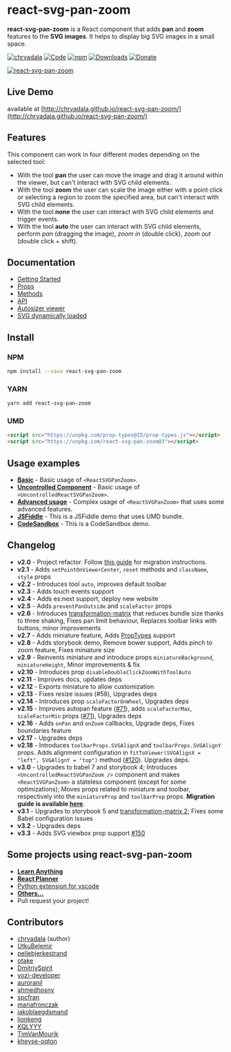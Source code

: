 # react-svg-pan-zoom
**react-svg-pan-zoom** is a React component that adds **pan** and **zoom** features to the **SVG images**. It helps to display big SVG images in a small space.

[![chrvadala](https://img.shields.io/badge/website-chrvadala-orange.svg)](https://chrvadala.github.io)
[![Code](https://img.shields.io/badge/sources-GitHub-c9510c.svg)](https://github.com/chrvadala/react-svg-pan-zoom)
[![npm](https://img.shields.io/npm/v/react-svg-pan-zoom.svg?maxAge=2592000?style=plastic)](https://www.npmjs.com/package/react-svg-pan-zoom)
[![Downloads](https://img.shields.io/npm/dm/react-svg-pan-zoom.svg)](https://www.npmjs.com/package/react-svg-pan-zoom)
[![Donate](https://img.shields.io/badge/donate-PayPal-green.svg)](https://www.paypal.me/chrvadala/25)

<!-- BEGIN_SECTION_SKIPPED_ONLINE -->
[![react-svg-pan-zoom](https://raw.githubusercontent.com/chrvadala/react-svg-pan-zoom/master/react-svg-pan-zoom.gif)](http://chrvadala.github.io/react-svg-pan-zoom/)

## Live Demo
available at [http://chrvadala.github.io/react-svg-pan-zoom/](http://chrvadala.github.io/react-svg-pan-zoom/)
<!-- END_SECTION_SKIPPED_ONLINE -->

## Features
This component can work in four different modes depending on the selected tool:
- With the tool **pan** the user can move the image and drag it around within the viewer, but can't interact with SVG child elements.
- With the tool **zoom** the user can scale the image either with a point click or selecting a region to zoom the specified area, but can't interact with SVG child elements.
- With the tool **none** the user can interact with SVG child elements and trigger events.
- With the tool **auto** the user can interact with SVG child elements, perform *pan* (dragging the image), *zoom in* (double click), *zoom out* (double click + shift).

## Documentation
- [Getting Started](./docs/getting-started.md#props)
- [Props](./docs/documentation.md#props)
- [Methods](./docs/documentation.md#methods)
- [API](./docs/documentation.md#api)
- [Autosizer viewer](./docs/autosizer-viewer.md)
- [SVG dynamically loaded](./docs/svg-dynamically-loaded.md)

<!-- BEGIN_SECTION_SKIPPED_ONLINE -->
## Install
### NPM
```sh
npm install --save react-svg-pan-zoom
```
### YARN
```sh
yarn add react-svg-pan-zoom
```
### UMD
```html
<script src="https://unpkg.com/prop-types@15/prop-types.js"></script>
<script src="https://unpkg.com/react-svg-pan-zoom@3"></script>
```
<!-- END_SECTION_SKIPPED_ONLINE -->

## Usage examples
- [**Basic**](./examples/controlled-component) - Basic usage of `<ReactSVGPanZoom>`.
- [**Uncontrolled Component**](./examples/uncontrolled-component) - Basic usage of `<UncontrolledReactSVGPanZoom>`.
- [**Advanced usage**](./examples/controlled-component-advanced-usage) - Complex usage of `<ReactSVGPanZoom>` that uses some advanced features.
- [**JSFiddle**](https://jsfiddle.net/chrvadala/f67qyfsd/) - This is a JSFiddle demo that uses UMD bundle.
- [**CodeSandbox**](https://codesandbox.io/s/1v19809803) - This is a CodeSandbox demo.

## Changelog
- **v2.0** - Project refactor. Follow [this guide](./docs/migrate-from-v1-to-v2.md) for migration instructions.
- **v2.1** - Adds `setPointOnViewerCenter`, `reset` methods and `className`, `style` props
- **v2.2** - Introduces tool `auto`, improves default toolbar
- **v2.3** - Adds touch events support
- **v2.4** - Adds es:next support, deploy new website
- **v2.5** - Adds `preventPanOutside` and `scaleFactor` props
- **v2.6** - Introduces [transformation-matrix](https://www.npmjs.com/package/transformation-matrix) that reduces bundle size thanks to three shaking, Fixes pan limit behaviour, Replaces toolbar links with buttons, minor improvements
- **v2.7** - Adds miniature feature, Adds [PropTypes](https://www.npmjs.com/package/prop-types) support
- **v2.8** - Adds storybook demo, Remove bower support, Adds pinch to zoom feature, Fixes miniature size
- **v2.9** - Reinvents miniature and introduce props `miniatureBackground`, `miniatureHeight`, Minor improvements & fix
- **v2.10** - Introduces prop `disableDoubleClickZoomWithToolAuto`
- **v2.11** - Improves docs, updates deps
- **v2.12** - Exports miniature to allow customization
- **v2.13** - Fixes resize issues (#58), Upgrades deps
- **v2.14** - Introduces prop `scaleFactorOnWheel`, Upgrades deps
- **v2.15** - Improves autopan feature ([#71](https://github.com/chrvadala/react-svg-pan-zoom/issues/71)), adds `scaleFactorMax`, `scaleFactorMin` props ([#71](https://github.com/chrvadala/react-svg-pan-zoom/issues/71)), Upgrades deps
- **v2.16** - Adds `onPan` and `onZoom` callbacks, Upgrade deps, Fixes boundaries feature
- **v2.17** - Upgrades deps
- **v2.18** - Introduces `toolbarProps.SVGAlignX` and `toolbarProps.SVGAlignY` props.  Adds alignment configuration in `fitToViewer(SVGAlignX = "left", SVGAlignY = "top")` method ([#120](https://github.com/chrvadala/react-svg-pan-zoom/pull/120)). Upgrades deps.
- **v3.0** - Upgrades to babel 7 and storybook 4; Introduces `<UncontrolledReactSVGPanZoom />` component and makes `<ReactSVGPanZoom>` a stateless component (except for some optimizations); Moves props related to miniature and toolbar, respectively into the `miniatureProp` and `toolbarProp` props. **Migration guide is available [here](./docs/migrate-from-v2-to-v3.md)**.
- **v3.1** - Upgrades to storybook 5 and [transformation-matrix 2](https://github.com/chrvadala/transformation-matrix); Fixes some Babel configuration issues
- **v3.2** - Upgrades deps
- **v3.3** - Adds SVG viewbox prop support [#150](https://github.com/chrvadala/react-svg-pan-zoom/pull/150) 

## Some projects using react-svg-pan-zoom
- [**Learn Anything**](https://github.com/learn-anything/learn-anything)
- [**React Planner**](https://github.com/cvdlab/react-planner)
- [Python extension for vscode](https://github.com/microsoft/vscode-python)
- [**Others...**](https://github.com/chrvadala/react-svg-pan-zoom/network/dependents)
- Pull request your project!

## Contributors
- [chrvadala](https://github.com/chrvadala) (author)
- [UtkuBelemir](https://github.com/UtkuBelemir)
- [pellebjerkestrand](https://github.com/pellebjerkestrand)
- [otake](https://github.com/otake)
- [DmitriySpirit](https://github.com/DmitriySpirit)
- [yozi-developer](https://github.com/yozi-developer)
- [auroranil](https://github.com/auroranil)
- [ahmedhosny](https://github.com/ahmedhosny)
- [spcfran](https://github.com/spcfran)
- [mariafronczak](https://github.com/mariafronczak)
- [jakoblaegdsmand](https://github.com/jakoblaegdsmand)
- [lionkeng](https://github.com/lionkeng)
- [KQLYYY](https://github.com/KQLYYY)
- [TimVanMourik](https://github.com/TimVanMourik)
- [kheyse-oqton](https://github.com/kheyse-oqton)
